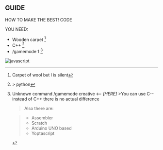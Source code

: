 ## GUIDE

HOW TO MAKE THE BEST! CODE  

YOU NEED:
 - Wooden carpet [^1]
 - C++ [^2]
 - /gamemode 1 [^3]

[^1]: Carpet of wool but l is silent
[^2]: *>* python
[^3]: Unknown command /gamemode creative <-- *[HERE]*
\>You can use C-- instead of C++ there is no actual difference
    >Also there are:
    <!-- i code on php uwu -->
    >- Assembler
    >- Scratch
    >- Arduino UNO based
    >- Yoptascript

![javascript](https://lastfm.freetls.fastly.net/i/u/300x300/86f598c9c4931e37c2fa208a782ee293.jpg)